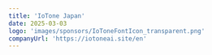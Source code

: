```yaml
---
title: 'IoTone Japan'
date: 2025-03-03
logo: 'images/sponsors/IoToneFontIcon_transparent.png'
companyUrl: 'https://iotoneai.site/en'
---
```

